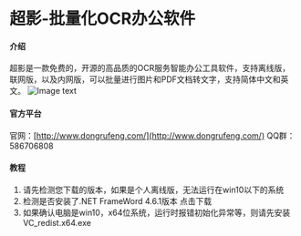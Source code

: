 # 超影-批量化OCR办公软件

#### 介绍
超影是一款免费的，开源的高品质的OCR服务智能办公工具软件，支持离线版，联网版，以及内网版，可以批量进行图片和PDF文档转文字，支持简体中文和英文。
![Image text](https://gitee.com/zuiyuewentian/local_-ocr_-manager/raw/master/chaoyin.png)

#### 官方平台
官网：[http://www.dongrufeng.com/](http://www.dongrufeng.com/)
QQ群：586706808 


#### 教程

1.  请先检测您下载的版本，如果是个人离线版，无法运行在win10以下的系统
2.  检测是否安装了.NET FrameWord 4.6.1版本 点击下载
3.  如果确认电脑是win10，x64位系统，运行时报错初始化异常等，则请先安装 VC_redist.x64.exe